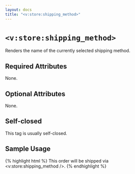 ```yaml
---
layout: docs
title: "<v:store:shipping_method>"
---
```


# `<v:store:shipping_method>`

Renders the name of the currently selected shipping method.

## Required Attributes

None.

## Optional Attributes

None.

## Self-closed

This tag is usually self-closed.

## Sample Usage

{% highlight html %}
This order will be shipped via <v:store:shipping_method />.
{% endhighlight %}
